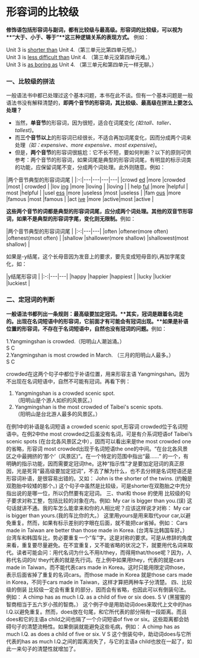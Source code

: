 # 形容词的比较级

<b>**修饰语包括形容词与副词，都有比较级与最高级**。形容词的比较级，可以视为**“大于、小于、等于”**这三种逻辑关系的表现方式。</b> 例如：  
>  
Unit 3 is <u>shorter than</u> Unit 4.（第三单元比第四单元短。）  
Unit 3 is <u>less difficult than</u> Unit 4. （第三单元没第四单元难。）  
Unit 3 is <u>as boring as</u> Unit 4. （第三单元和第四单元一样无聊。）  


### 一、比较级的拼法


一般语法书中都已处理过这个基本问题，本书在此不谈。但有一个基本问题是一般语法书没有解释清楚的，<b>即两个音节的形容词，其比较级、最高级在拼法上要怎么处理？</b>  
- 当然，**单音节**的形容词，因为很短，适合在词尾变化<em> (如:tall、taller、tallest)</em>。  
- 而**三个音节以上**的形容词已经很长，不适合再加词尾变化，因而分成两个词来处理<em>（如：expensive、more expensive、most expensive)</em>。  
- 但是，**两个音节**的形容词很尴尬：它不长不短，要如何判断？以下的原则可供参考：两个音节的形容词，如果词尾是典型的形容词词尾，有明显的标示词类的功能，应保留词尾不变，分成两个词处理。此外则随意。例如：  

|两个音节典型的形容词词尾             |
|:-:|---|---|---|---|
|crowd <u>ed</u>  |more   |crowded   |most   | crowded  |
|lov <u>ing</u>   |more   |loving   |   |loving   |
| help <u>ful</u>  |more   |helpful   | most  |helpful   |
|usel <u>ess</u>   |more   |useless   |most   |useless   |
|fam <u>ous</u>   |more   |famous   |most   |famous   |
|act <u>ive</u>   |more   |active|most   |active   |

<b>这些两个音节的词都是典型的形容词词尾，应分成两个词处理。其他的双音节形容词，如果不是典型的形容词字尾，变化则无限制。</b>例如：  

|两个音节典型的形容词词尾     |
|:-:|---|---|
|often   |oftener(more often)   |oftenest(most often)   |
|shallow   |shallower(more shallow)   |shallowest(most shallow)   |

如果是-y结尾，这个长母音因为发音上的要求，要先变成短母音的i,再加字尾变化，如：  

|y结尾形容词   |
|:-:|---|---|
|happy   |happier   |happiest   |
|lucky   |luckier   |luckiest   |


### 二、定冠词的判断


<b>一般语法书都列出一条规则：最高级要加定冠词。**其实，冠词是跟着名词走的。出现在名词短语中的形容词，它前面才有可能会有冠词出现。**如果是补语位置的形容词，不存在于名词短语中，自然也没有冠词的问题。</b>例如：  
>  
1.Yangmingshan is crowded.（阳明山人潮汹涌。）  
S C  
2.Yangmingshan is most crowded in March. （三月的阳明山人最多。）  
S C  

crowded在这两个句子中都位于补语位置，用来形容主语 Yangmingshan。因为不出现在名词短语中，自然不可能有冠词。再看下例：  
>  
1. Yangmingshan is a crowded scenic spot.  
（阳明山是个游人如织的风景区。）  
2. Yangmingshan is the most crowded of Taibei's scenic spots.  
（阳明山是台北游人最多的风景区。）  

在例1中的补语是名词短语 a crowded scenic spot,形容词 crowded位于名词短语中。在例2中the most crowded之后虽没有名词，可是有介系词短语of Taibei’s scenic spots (在台北各风景区之中），因而可以看出来是the most crowded one的省略，形容词 most crowded出现于名词短语the one的中间。“在台北各风景区之中最拥挤的‘那个’（风景区)”。在一个特定的范围中指出“最……” 的一个，有明确的指示功能，因而需要定冠词the。这种“指示性”才是要加定冠词的真正原因，光是死背“最高级要加定冠词”，不去了解为什么，也不去分辨是名词短语还是形容词补语，是很容易出错的。又如：
John is the shorter of the twins.
(约翰是双胞胎中较矮的那个。)
这个句子中虽然是比较级，可是shorter在双胞胎之中充分指出说的是哪一位，所以仍然要有定冠词。
三、that和 those 的使用
比较级的句子要求对称工整，包括比较的对象在内。例如:
My car is bigger than you.(误)
这句话就讲不通。我的车怎么能拿来和你的人相比呢？应该这样说才对称：
My car is bigger than yours.(我的车比你的大。）
这里用yours是用来取代your car,以避免重复。然而，如果有标示差别的字眼在后面，就不能把car省掉。例如：
Cars made in Taiwan are better than those made in Korea.
(台湾车比韩国车好。）
台湾车和韩国车比，势必要重复一个“车”字。这是对称的要求。可是从修辞的角度来看，重复要尽量避免。在不宜重复，又不能省略的状况之下，就要用代名词来取代。读者可能会问：用代名词为什么不用it/they，而得用that/those呢？因为，人称代名词的it/ they代表的就是先行词。在上例中如果用they，代表的就是cars made in Taiwan，而不能代表cars made in Korea。这时只能用限定词those，表示后面省掉了重复的名词cars。而those made in Korea 就是those cars made in Korea，不同于cars made in Taiwan，这样才算把两种车子分清楚。
四、比较级的倒装
比较级一定会有重复的部分，因而会有省略，也因此可以有倒装句法。例如：
A chimp has as much I.Q. as a child of five or six does.
S V
(黑猩猩的智商相当于五六岁小孩的智商。）
这个例子中是用助动词does来取代上文中的has I.Q.以避免重复。然而，does放在句尾，和它所代表的部分隔有一段距离。而且 does和它的主语a child之间也隔了一个介词短语of five or six。这些距离都会妨碍句子的清楚流畅性。如果倒装就能避免这些毛病，例如：
A chimp has as much I.Q. as does a child of five or six.
V S
这个倒装句中，助动词does与它所代表的has as much I.Q.之间的距离消失了，与它的主语a child也放在一起了，如此一来句子的清楚性就增加了。